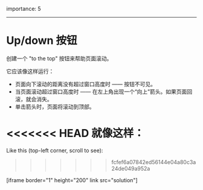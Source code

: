 importance: 5

---

# Up/down 按钮

创建一个 "to the top" 按钮来帮助页面滚动。

它应该像这样运行：
- 页面向下滚动的距离没有超过窗口高度时 —— 按钮不可见。
- 当页面滚动超过窗口高度时 —— 在左上角出现一个“向上”箭头。如果页面回滚，就会消失。
- 单击箭头时，页面将滚动到顶部。

<<<<<<< HEAD
就像这样：
=======
Like this (top-left corner, scroll to see):
>>>>>>> fcfef6a07842ed56144e04a80c3a24de049a952a

[iframe border="1" height="200" link src="solution"]
